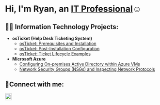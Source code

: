<h1>Hi, I'm Ryan, an <a href="https://linkedin.com/in/ryan-moreland-33100a351">IT Professional</a>☺</h1>

<h2>👨‍💻 Information Technology Projects:</h2>

- <b>osTicket (Help Desk Ticketing System)</b>
  - [osTicket: Prerequisites and Installation](https://github.com/ryanmoreland/osticket-prereqs)
  - [osTicket: Post-Installation Configuration](https://github.com/ryanmoreland/post-install-config)
  - [osTicket: Ticket Lifecycle Examples](https://github.com/ryanmoreland/ticket-lifecycle)
- <b>Microsoft Azure</b>
  - [Configuring On-premises Active Directory within Azure VMs](https://github.com/ryanmoreland/configure-ad)
  - [Network Security Groups (NSGs) and Inspecting Network Protocols](https://github.com/ryanmoreland/azure-network-protocols)

<h2>🤳Connect with me:</h2>

[<img align="left" alt="Josh | LinkedIn" width="22px" src="https://cdn.jsdelivr.net/npm/simple-icons@v3/icons/linkedin.svg" />][linkedin]

[linkedin]: https://linkedin.com/in/ryan-moreland-33100a351
